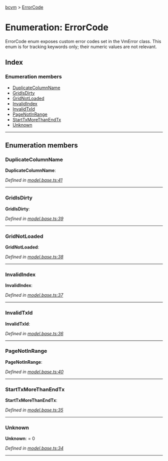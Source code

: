 [bcvm](../README.md) > [ErrorCode](../enums/errorcode.md)

# Enumeration: ErrorCode

ErrorCode enum exposes custom error codes set in the VmError class. This enum is for tracking keywords only; their numeric values are not relevant.

## Index

### Enumeration members

* [DuplicateColumnName](errorcode.md#duplicatecolumnname)
* [GridIsDirty](errorcode.md#gridisdirty)
* [GridNotLoaded](errorcode.md#gridnotloaded)
* [InvalidIndex](errorcode.md#invalidindex)
* [InvalidTxId](errorcode.md#invalidtxid)
* [PageNotInRange](errorcode.md#pagenotinrange)
* [StartTxMoreThanEndTx](errorcode.md#starttxmorethanendtx)
* [Unknown](errorcode.md#unknown)

---

## Enumeration members

<a id="duplicatecolumnname"></a>

###  DuplicateColumnName

**DuplicateColumnName**: 

*Defined in [model.base.ts:41](https://github.com/boardwalktech/Boardwalk-Client-Virtual-Machine-JS/blob/bd51c2e/typescript/src/model.base.ts#L41)*

___
<a id="gridisdirty"></a>

###  GridIsDirty

**GridIsDirty**: 

*Defined in [model.base.ts:39](https://github.com/boardwalktech/Boardwalk-Client-Virtual-Machine-JS/blob/bd51c2e/typescript/src/model.base.ts#L39)*

___
<a id="gridnotloaded"></a>

###  GridNotLoaded

**GridNotLoaded**: 

*Defined in [model.base.ts:38](https://github.com/boardwalktech/Boardwalk-Client-Virtual-Machine-JS/blob/bd51c2e/typescript/src/model.base.ts#L38)*

___
<a id="invalidindex"></a>

###  InvalidIndex

**InvalidIndex**: 

*Defined in [model.base.ts:37](https://github.com/boardwalktech/Boardwalk-Client-Virtual-Machine-JS/blob/bd51c2e/typescript/src/model.base.ts#L37)*

___
<a id="invalidtxid"></a>

###  InvalidTxId

**InvalidTxId**: 

*Defined in [model.base.ts:36](https://github.com/boardwalktech/Boardwalk-Client-Virtual-Machine-JS/blob/bd51c2e/typescript/src/model.base.ts#L36)*

___
<a id="pagenotinrange"></a>

###  PageNotInRange

**PageNotInRange**: 

*Defined in [model.base.ts:40](https://github.com/boardwalktech/Boardwalk-Client-Virtual-Machine-JS/blob/bd51c2e/typescript/src/model.base.ts#L40)*

___
<a id="starttxmorethanendtx"></a>

###  StartTxMoreThanEndTx

**StartTxMoreThanEndTx**: 

*Defined in [model.base.ts:35](https://github.com/boardwalktech/Boardwalk-Client-Virtual-Machine-JS/blob/bd51c2e/typescript/src/model.base.ts#L35)*

___
<a id="unknown"></a>

###  Unknown

**Unknown**:  = 0

*Defined in [model.base.ts:34](https://github.com/boardwalktech/Boardwalk-Client-Virtual-Machine-JS/blob/bd51c2e/typescript/src/model.base.ts#L34)*

___

